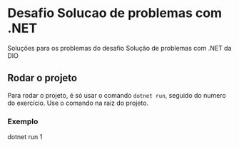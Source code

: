 # Desafio Solucao de problemas com .NET
Soluções para os problemas do desafio Solução de problemas com .NET da DIO 

## Rodar o projeto
Para rodar o projeto, é só usar o comando `dotnet run`, seguido do numero do exercício. Use o comando na raiz do projeto.

### Exemplo
dotnet run 1
